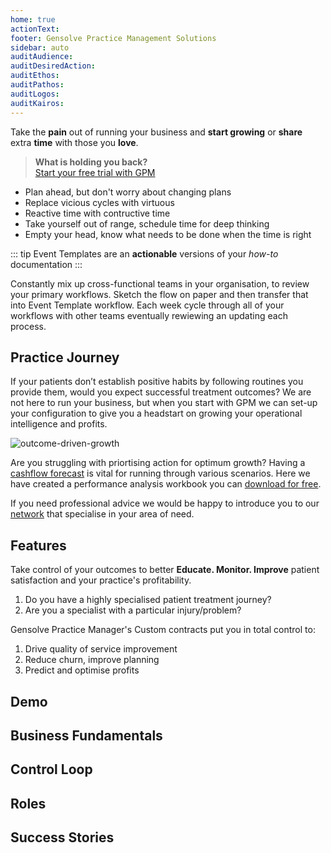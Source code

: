 ```yaml
---
home: true
actionText:
footer: Gensolve Practice Management Solutions
sidebar: auto
auditAudience:
auditDesiredAction:
auditEthos:
auditPathos:
auditLogos:
auditKairos:
---
```


Take the **pain** out of running your business and **start growing** or **share** extra **time** with those you **love**.

> **What is holding you back?**<br>[Start your free trial with GPM](./demo/install/)

- Plan ahead, but don't worry about changing plans
- Replace vicious cycles with virtuous
- Reactive time with contructive time
- Take yourself out of range, schedule time for deep thinking
- Empty your head, know what needs to be done when the time is right

::: tip
Event Templates are an **actionable** versions of your _how-to_ documentation
:::

Constantly mix up cross-functional teams in your organisation, to review your primary workflows. Sketch the flow on paper and then transfer that into Event Template workflow. Each week cycle through all of your workflows with other teams eventually rewiewing an updating each process.

## Practice Journey

If your patients don’t establish positive habits by following routines you provide them, would you expect successful treatment outcomes? We are not here to run your business, but when you start with GPM we can set-up your configuration to give you a headstart on growing your operational intelligence and profits.

![outcome-driven-growth](https://drive.google.com/uc?id=1az0uTGS7M5UWUFuNfOCEzeduYA2bz491)

Are you struggling with priortising action for optimum growth? Having a [cashflow forecast](https://drive.google.com/a/gensolve.com/uc?authuser=0&id=11f6rMWAp61vytiQfZq2xvCX2sOnvI2fn&export=download) is vital for running through various scenarios. Here we have created a performance analysis workbook you can [download for free](https://drive.google.com/a/gensolve.com/uc?authuser=0&id=11f6rMWAp61vytiQfZq2xvCX2sOnvI2fn&export=download).

If you need professional advice we would be happy to introduce you to our [network](./practice-journey/growth/coaching/) that specialise in your area of need.

## Features

Take control of your outcomes to better **Educate. Monitor. Improve** patient satisfaction and your practice's profitability.

1. Do you have a highly specialised patient treatment journey?
2. Are you a specialist with a particular injury/problem?

Gensolve Practice Manager's Custom contracts put you in total control to:

1. Drive quality of service improvement
2. Reduce churn, improve planning
3. Predict and optimise profits

## Demo

## Business Fundamentals

## Control Loop

## Roles

## Success Stories

##
